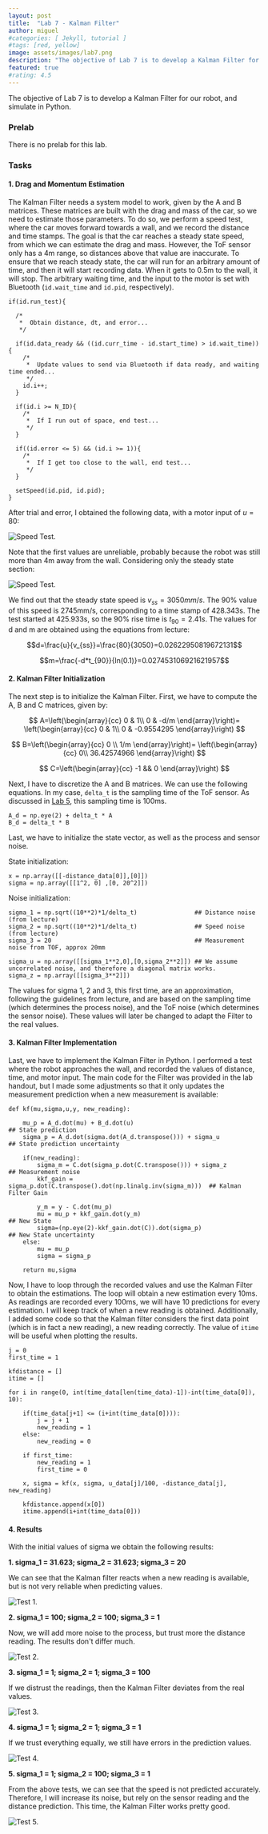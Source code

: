```yaml
---
layout: post
title:  "Lab 7 - Kalman Filter"
author: miguel
#categories: [ Jekyll, tutorial ]
#tags: [red, yellow]
image: assets/images/lab7.png
description: "The objective of Lab 7 is to develop a Kalman Filter for our robot, and simulate in Python."
featured: true
#rating: 4.5
---
```

The objective of Lab 7 is to develop a Kalman Filter for our robot, and simulate in Python.

### Prelab

There is no prelab for this lab.

### Tasks

#### 1. Drag and Momentum Estimation

The Kalman Filter needs a system model to work, given by the A and B matrices. These matrices are built with the drag and mass of the car, so we need to estimate those parameters. To do so, we perform a speed test, where the car moves forward towards a wall, and we record the distance and time stamps. The goal is that the car reaches a steady state speed, from which we can estimate the drag and mass. However, the ToF sensor only has a 4m range, so distances above that value are inaccurate. To ensure that we reach steady state, the car will run for an arbitrary amount of time, and then it will start recording data. When it gets to 0.5m to the wall, it will stop. The arbitrary waiting time, and the input to the motor is set with Bluetooth (`id.wait_time` and `id.pid`, respectively).

```
if(id.run_test){

  /*
   *  Obtain distance, dt, and error...
   */
        
  if(id.data_ready && ((id.curr_time - id.start_time) > id.wait_time)){
    /*
     *  Update values to send via Bluetooth if data ready, and waiting time ended...
     */
    id.i++;
  }
          
  if(id.i >= N_ID){
    /*
     *  If I run out of space, end test...
     */
  }

  if((id.error <= 5) && (id.i >= 1)){
    /*
     *  If I get too close to the wall, end test...
     */
  }

  setSpeed(id.pid, id.pid);
}
```

After trial and error, I obtained the following data, with a motor input of $u=80%$:

<img class= "img_post" src="{{ site.baseurl }}/assets/images/lab7/speed_test_full.png" alt="Speed Test.">

Note that the first values are unreliable, probably because the robot was still more than 4m away from the wall. Considering only the steady state section:

<img class= "img_post" src="{{ site.baseurl }}/assets/images/lab7/speed_test.png" alt="Speed Test.">

We find out that the steady state speed is $v_{ss}=3050mm/s$. The 90% value of this speed is 2745mm/s, corresponding to a time stamp of 428.343s. The test started at 425.933s, so the 90% rise time is $t_{90} = 2.41s$. The values for d and m are obtained using the equations from lecture:

$$d=\frac{u}{v_{ss}}=\frac{80}{3050}=0.02622950819672131$$

$$m=\frac{-d*t_{90}}{ln(0.1)}=0.027453106921621957$$

#### 2. Kalman Filter Initialization

The next step is to initialize the Kalman Filter. First, we have to compute the A, B and C matrices, given by:

$$
A=\left(\begin{array}{cc} 
0 & 1\\
0 & -d/m
\end{array}\right)=
\left(\begin{array}{cc} 
0 & 1\\ 
0 & -0.9554295
\end{array}\right)
$$ 

$$
B=\left(\begin{array}{cc} 
0 \\
1/m
\end{array}\right)=
\left(\begin{array}{cc} 
0\\ 
36.42574966
\end{array}\right)
$$ 

$$
C=\left(\begin{array}{cc} 
-1 && 0
\end{array}\right)
$$

Next, I have to discretize the A and B matrices. We can use the following equations. In my case, `delta_t` is the sampling time of the ToF sensor. As discussed in <a href="https://miguelalvarezd.github.io/FastRobots/lab-5/#:~:text=The%20sensor%20is%20slow%3A%20the%20sampling%20rate%20is%20approximately%20100ms." target="_blank">Lab 5</a>, this sampling time is 100ms.

```
A_d = np.eye(2) + delta_t * A
B_d = delta_t * B
```

Last, we have to initialize the state vector, as well as the process and sensor noise.

State initialization:
```
x = np.array([[-distance_data[0]],[0]])
sigma = np.array([[1^2, 0] ,[0, 20^2]])
```

Noise initialization:
```
sigma_1 = np.sqrt((10**2)*1/delta_t)                ## Distance noise (from lecture)
sigma_2 = np.sqrt((10**2)*1/delta_t)                ## Speed noise (from lecture)
sigma_3 = 20                                        ## Measurement noise from TOF, approx 20mm

sigma_u = np.array([[sigma_1**2,0],[0,sigma_2**2]]) ## We assume uncorrelated noise, and therefore a diagonal matrix works.
sigma_z = np.array([[sigma_3**2]])
```

The values for sigma 1, 2 and 3, this first time, are an approximation, following the guidelines from lecture, and are based on the sampling time (which determines the process noise), and the ToF noise (which determines the sensor noise). These values will later be changed to adapt the Filter to the real values.

#### 3. Kalman Filter Implementation

Last, we have to implement the Kalman Filter in Python. I performed a test where the robot approaches the wall, and recorded the values of distance, time, and motor input. The main code for the Filter was provided in the lab handout, but I made some adjustments so that it only updates the measurement prediction when a new measurement is available:

```
def kf(mu,sigma,u,y, new_reading):
    
    mu_p = A_d.dot(mu) + B_d.dot(u)                                        ## State prediction
    sigma_p = A_d.dot(sigma.dot(A_d.transpose())) + sigma_u                ## State prediction uncertainty
    
    if(new_reading):
        sigma_m = C.dot(sigma_p.dot(C.transpose())) + sigma_z              ## Measurement noise
        kkf_gain = sigma_p.dot(C.transpose().dot(np.linalg.inv(sigma_m)))  ## Kalman Filter Gain

        y_m = y - C.dot(mu_p)
        mu = mu_p + kkf_gain.dot(y_m)                                      ## New State
        sigma=(np.eye(2)-kkf_gain.dot(C)).dot(sigma_p)                     ## New State uncertainty
    else:
        mu = mu_p
        sigma = sigma_p

    return mu,sigma
```

Now, I have to loop through the recorded values and use the Kalman Filter to obtain the estimations. The loop will obtain a new estimation every 10ms. As readings are recorded every 100ms, we will have 10 predictions for every estimation. I will keep track of when a new reading is obtained. Additionally, I added some code so that the Kalman filter considers the first data point (which is in fact a new reading), a new reading correctly. The value of `itime` will be useful when plotting the results.

```
j = 0
first_time = 1

kfdistance = []
itime = []

for i in range(0, int(time_data[len(time_data)-1])-int(time_data[0]), 10):
    
    if(time_data[j+1] <= (i+int(time_data[0]))):
        j = j + 1
        new_reading = 1
    else:
        new_reading = 0

    if first_time:
        new_reading = 1
        first_time = 0

    x, sigma = kf(x, sigma, u_data[j]/100, -distance_data[j], new_reading)
    
    kfdistance.append(x[0])
    itime.append(i+int(time_data[0]))
```

#### 4. Results

With the initial values of sigma we obtain the following results:

**1. sigma_1 = 31.623; sigma_2 = 31.623; sigma_3 = 20**

We can see that the Kalman filter reacts when a new reading is available, but is not very reliable when predicting values.

<img class= "img_post" src="{{ site.baseurl }}/assets/images/lab7/kf_1.png" alt="Test 1.">

**2. sigma_1 = 100; sigma_2 = 100; sigma_3 = 1**

Now, we will add more noise to the process, but trust more the distance reading. The results don't differ much.

<img class= "img_post" src="{{ site.baseurl }}/assets/images/lab7/kf_2.png" alt="Test 2.">

**3. sigma_1 = 1; sigma_2 = 1; sigma_3 = 100**

If we distrust the readings, then the Kalman Filter deviates from the real values.

<img class= "img_post" src="{{ site.baseurl }}/assets/images/lab7/kf_3.png" alt="Test 3.">

**4. sigma_1 = 1; sigma_2 = 1; sigma_3 = 1**

If we trust everything equally, we still have errors in the prediction values.

<img class= "img_post" src="{{ site.baseurl }}/assets/images/lab7/kf_4.png" alt="Test 4.">

**5. sigma_1 = 1; sigma_2 = 100; sigma_3 = 1**

From the above tests, we can see that the speed is not predicted accurately. Therefore, I will increase its noise, but rely on the sensor reading and the distance prediction. This time, the Kalman Filter works pretty good.

<img class= "img_post" src="{{ site.baseurl }}/assets/images/lab7/kf_5.png" alt="Test 5.">

